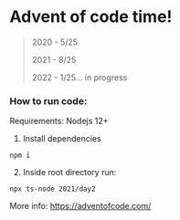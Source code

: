 # Advent of code time!

> 2020 - 5/25
>
> 2021 - 8/25
>
> 2022 - 1/25... in progress

### How to run code:

Requirements: Nodejs 12+

1. Install dependencies
```
npm i
```
2. Inside root directory run:

```
npx ts-node 2021/day2
```

More info: https://adventofcode.com/
